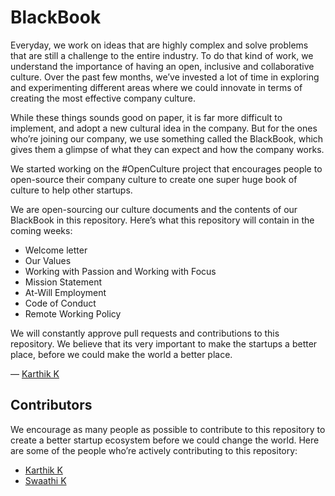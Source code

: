 # BlackBook

Everyday, we work on ideas that are highly complex and solve problems that are still a challenge to the entire industry. To do that kind of work, we understand the importance of having an open, inclusive and collaborative culture. Over the past few months, we’ve invested a lot of time in exploring and experimenting different areas where we could innovate in terms of creating the most effective company culture. 

While these things sounds good on paper, it is far more difficult to implement, and adopt a new cultural idea in the company. But for the ones who’re joining our company, we use something called the BlackBook, which gives them a glimpse of what they can expect and how the company works. 

We started working on the #OpenCulture project that encourages people to open-source their company culture to create one super huge book of culture to help other startups.

We are open-sourcing our culture documents and the contents of our BlackBook in this repository. Here’s what this repository will contain in the coming weeks:

- Welcome letter
- Our Values
- Working with Passion and Working with Focus
- Mission Statement
- At-Will Employment
- Code of Conduct
- Remote Working Policy

We will constantly approve pull requests and contributions to this repository. We believe that its very important to make the startups a better place, before we could make the world a better place.

— [Karthik K](https://twitter.com/imkarthikk)

## Contributors

We encourage as many people as possible to contribute to this repository to create a better startup ecosystem before we could change the world. Here are some of the people who’re actively contributing to this repository:

- [Karthik K](https://github.com/imkarthikk)
- [Swaathi K](https://github.com/swaathi)
